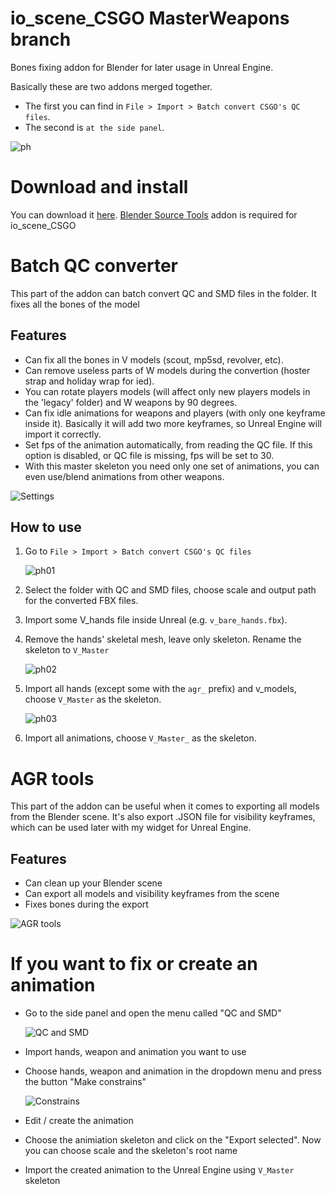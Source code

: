 # io_scene_CSGO MasterWeapons branch
Bones fixing addon for Blender for later usage in Unreal Engine.

Basically these are two addons merged together. 
- The first you can find in ```File > Import > Batch convert CSGO's QC files```. 
- The second is ```at the side panel```.

![ph](https://i.imgur.com/lPmVlHv.gif)

# Download and install
You can download it [here](https://github.com/adenexvfx/io_scene_CSGO/releases/tag/v1.0).
[Blender Source Tools](http://steamreview.org/BlenderSourceTools/) addon is required for io_scene_CSGO

# Batch QC converter
This part of the addon can batch convert QC and SMD files in the folder. It fixes all the bones of the model

## Features
- Can fix all the bones in V models (scout, mp5sd, revolver, etc). 
- Can remove useless parts of W models during the convertion (hoster strap and holiday wrap for ied).
- You can rotate players models (will affect only new players models in the 'legacy' folder) and W weapons by 90 degrees.
- Can fix idle animations for weapons and players (with only one keyframe inside it). Basically it will add two more keyframes, so Unreal Engine will import it correctly.
- Set fps of the animation automatically, from reading the QC file. If this option is disabled, or QC file is missing, fps will be set to 30.
- With this master skeleton you need only one set of animations, you can even use/blend animations from other weapons. 

![Settings](https://i.imgur.com/jq8lgFM.png)

## How to use
1. Go to ```File > Import > Batch convert CSGO's QC files```

    ![ph01](https://i.imgur.com/xhuu6xG.png)

2. Select the folder with QC and SMD files, choose scale and output path for the converted FBX files.
3. Import some V_hands file inside Unreal (e.g. `v_bare_hands.fbx`).
4. Remove the hands' skeletal mesh, leave only skeleton. Rename the skeleton to `V_Master`
    
    ![ph02](https://i.imgur.com/6nXIEpE.png)

5. Import all hands (except some with the `agr_` prefix) and v_models, choose `V_Master` as the skeleton.

    ![ph03](https://i.imgur.com/intqgDF.png)

6. Import all animations, choose `V_Master_` as the skeleton.

# AGR tools
This part of the addon can be useful when it comes to exporting all models from the Blender scene. It's also export .JSON file for visibility keyframes, which can be used later with my widget for Unreal Engine.
## Features
- Can clean up your Blender scene 
- Can export all models and visibility keyframes from the scene
- Fixes bones during the export

![AGR tools](https://i.imgur.com/SAsVlQU.png)

# If you want to fix or create an animation
- Go to the side panel and open the menu called "QC and SMD"

    ![QC and SMD](https://i.imgur.com/sqz4rhn.png)

- Import hands, weapon and animation you want to use
- Choose hands, weapon and animation in the dropdown menu and press the button "Make constrains"

    ![Constrains](https://i.imgur.com/WltTJrv.gif)

- Edit / create the animation
- Choose the animiation skeleton and click on the "Export selected". Now you can choose scale and the skeleton's root name
- Import the created animation to the Unreal Engine using `V_Master` skeleton
